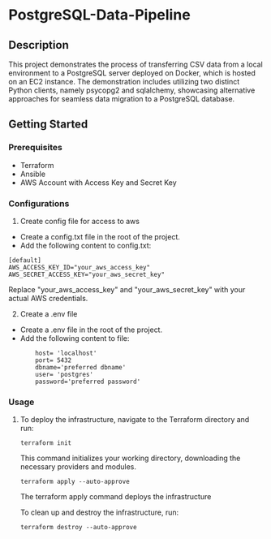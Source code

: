 # PostgreSQL-Data-Pipeline

## Description
This project demonstrates the process of transferring CSV data from a local environment to a PostgreSQL server deployed on Docker, which is hosted on an EC2 instance.
The demonstration includes utilizing two distinct Python clients, namely psycopg2 and sqlalchemy, showcasing alternative approaches for seamless data migration to a PostgreSQL database.

## Getting Started

### Prerequisites
- Terraform
- Ansible
- AWS Account with Access Key and Secret Key

### Configurations
1. Create config file for access to aws
  - Create a config.txt file in the root of the project.
  - Add the following content to config.txt:
  ```
  [default]
  AWS_ACCESS_KEY_ID="your_aws_access_key"
  AWS_SECRET_ACCESS_KEY="your_aws_secret_key"
  ```
  Replace "your_aws_access_key" and "your_aws_secret_key" with your actual AWS credentials.

2. Create a .env file
  - Create a .env file in the root of the project.
  - Add the following content to file:
    ```
        host= 'localhost'
        port= 5432
        dbname='preferred dbname'
        user= 'postgres'
        password='preferred password'
    ```

### Usage
1. To deploy the infrastructure, navigate to the Terraform directory and run:
    ```
    terraform init
    ```
    This command initializes your working directory, downloading the necessary providers and modules.
    
    ```
    terraform apply --auto-approve
    ```
    The terraform apply command deploys the infrastructure
    
    To clean up and destroy the infrastructure, run:
    ```
    terraform destroy --auto-approve
    ```

